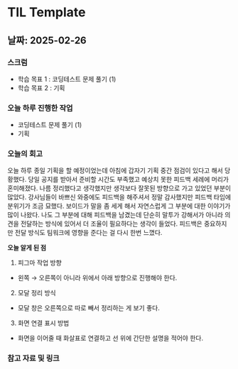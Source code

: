# TIL Template

## 날짜: 2025-02-26

### 스크럼
- 학습 목표 1 : 코딩테스트 문제 풀기 (1)
- 학습 목표 2 : 기획

### 오늘 하루 진행한 작업
- 코딩테스트 문제 풀기 (1)
- 기획

### 오늘의 회고
오늘 하루 종일 기획을 할 예정이었는데 아침에 갑자기 기획 중간 점검이 있다고 해서 당황했다. 당일 공지를 받아서 준비할 시간도 부족했고 예상치 못한 피드백 세례에 머리가 혼미해졌다. 나름 정리했다고 생각했지만 생각보다 잘못된 방향으로 가고 있었던 부분이 많았다. 강사님들이 바쁘신 와중에도 피드백을 해주셔서 정말 감사했지만 피드백 타임에 분위기가 조금 묘했다. 보이드가 말을 좀 세게 해서 자연스럽게 그 부분에 대한 이야기가 많이 나왔다. 나도 그 부분에 대해 피드백을 남겼는데 단순히 말투가 강해서가 아니라 의견을 전달하는 방식에 있어서 더 조율이 필요하다는 생각이 들었다. 피드백은 중요하지만 전달 방식도 팀워크에 영향을 준다는 걸 다시 한번 느꼈다.

**오늘 알게 된 점**
1. 피그마 작업 방향
- 왼쪽 → 오른쪽이 아니라 위에서 아래 방향으로 진행해야 한다.
2. 모달 정리 방식
- 모달 창은 오른쪽으로 따로 빼서 정리하는 게 보기 좋다.
3. 화면 연결 표시 방법
- 화면을 이어줄 때 화살표로 연결하고 선 위에 간단한 설명을 적어야 한다.

### 참고 자료 및 링크